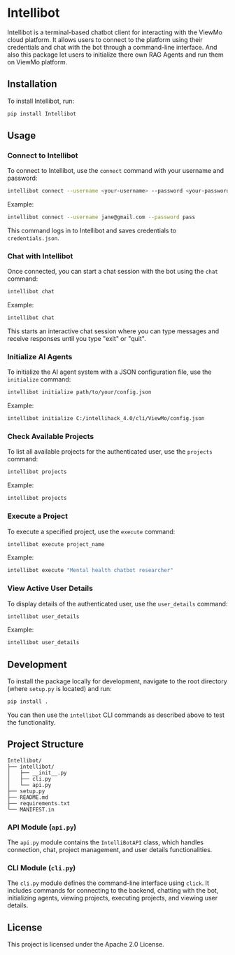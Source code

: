 # Intellibot

Intellibot is a terminal-based chatbot client for interacting with the ViewMo cloud platform. It allows users to connect to the platform using their credentials and chat with the bot through a command-line interface. And also this package let users to initialize there own RAG Agents and run them on ViewMo platform.

## Installation

To install Intellibot, run:

```sh
pip install Intellibot
```

## Usage

### Connect to Intellibot

To connect to Intellibot, use the `connect` command with your username and password:

```sh 
intellibot connect --username <your-username> --password <your-password>
```

Example:

```sh 
intellibot connect --username jane@gmail.com --password pass
```

This command logs in to Intellibot and saves credentials to `credentials.json`.

### Chat with Intellibot

Once connected, you can start a chat session with the bot using the `chat` command:

```sh 
intellibot chat
```

Example:

```sh 
intellibot chat
```

This starts an interactive chat session where you can type messages and receive responses until you type "exit" or "quit".

### Initialize AI Agents

To initialize the AI agent system with a JSON configuration file, use the `initialize` command:

```sh 
intellibot initialize path/to/your/config.json
```

Example:

```sh 
intellibot initialize C:/intellihack_4.0/cli/ViewMo/config.json
```

### Check Available Projects

To list all available projects for the authenticated user, use the `projects` command:

```sh 
intellibot projects
```

Example:

```sh 
intellibot projects
```

### Execute a Project

To execute a specified project, use the `execute` command:

```sh 
intellibot execute project_name
```

Example:

```sh 
intellibot execute "Mental health chatbot researcher"
```

### View Active User Details

To display details of the authenticated user, use the `user_details` command:

```sh 
intellibot user_details
```

Example:

```sh 
intellibot user_details
```

## Development

To install the package locally for development, navigate to the root directory (where `setup.py` is located) and run:

```sh
pip install .
```

You can then use the `intellibot` CLI commands as described above to test the functionality.

## Project Structure

```
Intellibot/
├── intellibot/
│   ├── __init__.py
│   ├── cli.py
│   └── api.py
├── setup.py
├── README.md
├── requirements.txt
└── MANIFEST.in
```

### API Module (`api.py`)

The `api.py` module contains the `IntelliBotAPI` class, which handles connection, chat, project management, and user details functionalities.

### CLI Module (`cli.py`)

The `cli.py` module defines the command-line interface using `click`. It includes commands for connecting to the backend, chatting with the bot, initializing agents, viewing projects, executing projects, and viewing user details.

## License

This project is licensed under the Apache 2.0 License.


